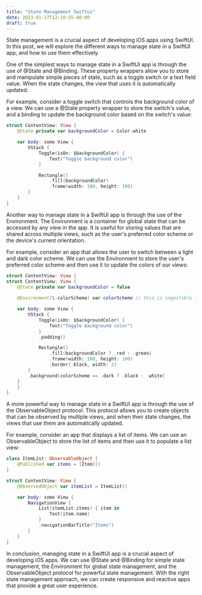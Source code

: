 ```yaml
---
title: "State Management Swiftui"
date: 2023-01-27T12:10:55-08:00
draft: true
---
```


State management is a crucial aspect of developing iOS apps using SwiftUI. In this post, we will explore the different ways to manage state in a SwiftUI app, and how to use them effectively.

One of the simplest ways to manage state in a SwiftUI app is through the use of @State and @Binding. These property wrappers allow you to store and manipulate simple pieces of state, such as a toggle switch or a text field value. When the state changes, the view that uses it is automatically updated.

For example, consider a toggle switch that controls the background color of a view. We can use a @State property wrapper to store the switch's value, and a binding to update the background color based on the switch's value:

```swift
struct ContentView: View {
    @State private var backgroundColor = Color.white

    var body: some View {
        VStack {
            Toggle(isOn: $backgroundColor) {
                Text("Toggle background color")
            }

            Rectangle()
                .fill(backgroundColor)
                .frame(width: 100, height: 100)
        }
    }
}
```

Another way to manage state in a SwiftUI app is through the use of the Environment. The Environment is a container for global state that can be accessed by any view in the app. It is useful for storing values that are shared across multiple views, such as the user's preferred color scheme or the device's current orientation.

For example, consider an app that allows the user to switch between a light and dark color scheme. We can use the Environment to store the user's preferred color scheme and then use it to update the colors of our views:

```swift
struct ContentView: View {
struct ContentView: View {
    @State private var backgroundColor = false
    
    @Environment(\.colorScheme) var colorScheme // this is ingestible from the app's environment and is read "magically"

    var body: some View {
        VStack {
            Toggle(isOn: $backgroundColor) {
                Text("Toggle background color")
            }
            .padding()

            Rectangle()
                .fill(backgroundColor ? .red : .green)
                .frame(width: 100, height: 100)
                .border(.black, width: 2)
        }
        .background(colorScheme == .dark ? .black : .white)
    }
	}
}
```

A more powerful way to manage state in a SwiftUI app is through the use of the ObservableObject protocol. This protocol allows you to create objects that can be observed by multiple views, and when their state changes, the views that use them are automatically updated.

For example, consider an app that displays a list of items. We can use an ObservableObject to store the list of items and then use it to populate a list view:

```swift
class ItemList: ObservableObject {
    @Published var items = [Item]()
}

struct ContentView: View {
    @ObservedObject var itemList = ItemList()

    var body: some View {
        NavigationView {
            List(itemList.items) { item in
                Text(item.name)
            }
            .navigationBarTitle("Items")
        }
    }
}
```

In conclusion, managing state in a SwiftUI app is a crucial aspect of developing iOS apps. We can use @State and @Binding for simple state management, the Environment for global state management, and the ObservableObject protocol for powerful state management. With the right state management approach, we can create responsive and reactive apps that provide a great user experience.
